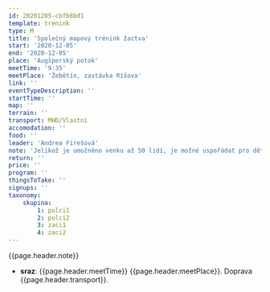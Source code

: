 ```yaml
---
id: 20201205-cbfb8bd1
template: trenink
type: M
title: 'Společný mapový trénink žactva'
start: '2020-12-05'
end: '2020-12-05'
place: 'Augšperský potok'
meetTime: '9:35'
meetPlace: 'Žebětín, zastávka Ríšova'
link: ''
eventTypeDescription: ''
startTime: ''
map: ''
terrain: ''
transport: MHD/Vlastní
accomodation: ''
food: ''
leader: 'Andrea Firešová'
note: 'Jelikož je umožněno venku až 50 lidí, je možné uspořádat pro děti mapový trénink.'
return: ''
price: ''
program: ''
thingsToTake: ''
signups: ''
taxonomy:
    skupina:
        1: pulci1
        2: pulci2
        3: zaci1
        4: zaci2
---
```


{{page.header.note}}
* **sraz**: {{page.header.meetTime}} {{page.header.meetPlace}}. Doprava {{page.header.transport}}.
